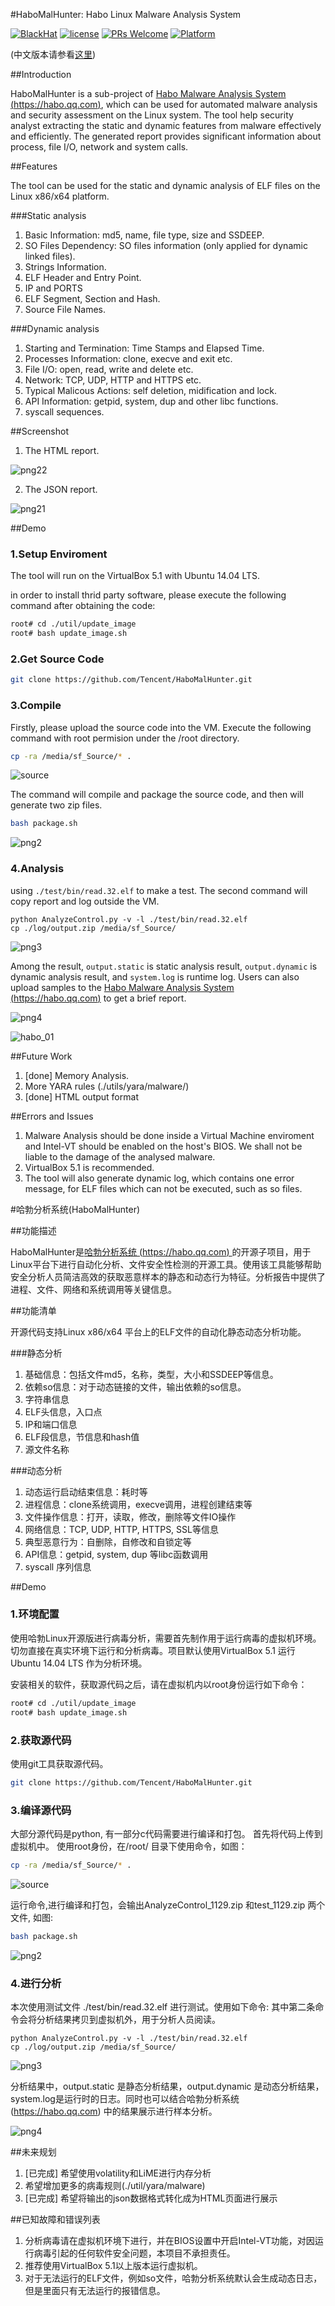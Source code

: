 #HaboMalHunter: Habo Linux Malware Analysis System

[![BlackHat](https://github.com/toolswatch/badges/blob/master/arsenal/2017.svg)](https://www.blackhat.com/asia-17/arsenal.html#habomalhunter-an-automated-malware-analysis-tool-for-linux-elf-files)
[![license](https://img.shields.io/badge/license-MIT-brightgreen.svg?style=flat)](https://github.com/Tencent/HaboMalHunter/blob/master/LICENSE)
[![PRs Welcome](https://img.shields.io/badge/PRs-welcome-brightgreen.svg)](https://github.com/Tencent/HaboMalHunter/pulls)
[![Platform](https://img.shields.io/badge/Platform-Linux-brightgreen.svg)](https://github.com/Tencent/HaboMalHunter/wiki)

(中文版本请参看[这里](#readme_cn))

##Introduction

HaboMalHunter is a sub-project of [Habo Malware Analysis System (https://habo.qq.com)](https://habo.qq.com), which can be used for automated malware analysis and security assessment on the Linux system. The tool help security analyst extracting the static and dynamic features from malware effectively and efficiently. The generated report provides significant information about process, file I/O, network and system calls. 

##Features

The tool can be used for the static and dynamic analysis of ELF files on the Linux x86/x64 platform.

###Static analysis

1. Basic Information: md5, name, file type, size and SSDEEP.
2. SO Files Dependency: SO files information (only applied for dynamic linked files).
3. Strings Information.
4. ELF Header and Entry Point.
5. IP and PORTS
6. ELF Segment, Section and Hash.
7. Source File Names.

###Dynamic analysis
1. Starting and Termination: Time Stamps and Elapsed Time.
2. Processes Information: clone, execve and exit etc.
3. File I/O: open, read, write and delete etc.
4. Network: TCP, UDP, HTTP and HTTPS etc.
5. Typical Malicous Actions: self deletion, midification and lock.
6. API Information: getpid, system, dup and other libc functions.
7. syscall sequences.

##Screenshot
1. The HTML report.

![png22](https://cloud.githubusercontent.com/assets/717403/21970024/c84605a4-dbdd-11e6-908f-a77fe0c3cc66.png)

2. The JSON report.

![png21](https://cloud.githubusercontent.com/assets/717403/21969936/279f3b16-dbdd-11e6-944f-5694bf41681e.png)

##Demo
### 1.Setup Enviroment

The tool will run on the VirtualBox 5.1 with Ubuntu 14.04 LTS.


in order to install thrid party software, please execute the following command after obtaining the code:

```bash
root# cd ./util/update_image
root# bash update_image.sh
```

### 2.Get Source Code

```bash
git clone https://github.com/Tencent/HaboMalHunter.git
```
### 3.Compile
 
Firstly, please upload the source code into the VM.
Execute the following command with root permision under the /root directory.

```bash
cp -ra /media/sf_Source/* .
```


![source](https://cloud.githubusercontent.com/assets/717403/21881137/90ea2d7c-d8dd-11e6-8a8d-b0341d66934d.jpg)

The command will compile and package the source code, and then will generate two zip files.

```bash
bash package.sh
```

![png2](https://cloud.githubusercontent.com/assets/717403/21881200/01f37460-d8de-11e6-852f-3b48fe87b95f.png)

### 4.Analysis

using `./test/bin/read.32.elf` to make a test.
The second command will copy report and log outside the VM.

```
python AnalyzeControl.py -v -l ./test/bin/read.32.elf
cp ./log/output.zip /media/sf_Source/
```

![png3](https://cloud.githubusercontent.com/assets/717403/21881257/5b2aaf1c-d8de-11e6-8551-63c1cf8a5ad7.png)

Among the result, `output.static` is static analysis result, `output.dynamic` is dynamic analysis result, and `system.log` is runtime log. Users can also upload samples to the [Habo Malware Analysis System (https://habo.qq.com)](https://habo.qq.com) to get a brief report.

![png4](https://cloud.githubusercontent.com/assets/717403/21881288/a131b122-d8de-11e6-8e51-bba6c68de425.png)

![habo_01](https://cloud.githubusercontent.com/assets/717403/21971564/bb280f02-dbec-11e6-813b-fab6d63798b6.png)


##Future Work
1. [done] Memory Analysis.
2. More YARA rules (./utils/yara/malware/)
3. [done] HTML output format

##Errors and Issues
1. Malware Analysis should be done inside a Virtual Machine enviroment and Intel-VT should be enabled on the host's BIOS. We shall not be liable to the damage of the analysed malware.
2. VirtualBox 5.1 is recommended.
3. The tool will also generate dynamic log, which contains one error message, for ELF files which can not be executed, such as so files.



#<a name="readme_cn">哈勃分析系统(HaboMalHunter)</a>

##功能描述

HaboMalHunter是[哈勃分析系统 (https://habo.qq.com) ](https://habo.qq.com)的开源子项目，用于Linux平台下进行自动化分析、文件安全性检测的开源工具。使用该工具能够帮助安全分析人员简洁高效的获取恶意样本的静态和动态行为特征。分析报告中提供了进程、文件、网络和系统调用等关键信息。

##功能清单

开源代码支持Linux x86/x64 平台上的ELF文件的自动化静态动态分析功能。

###静态分析

1. 基础信息：包括文件md5，名称，类型，大小和SSDEEP等信息。
2. 依赖so信息：对于动态链接的文件，输出依赖的so信息。
3. 字符串信息
4. ELF头信息，入口点
5. IP和端口信息
6. ELF段信息，节信息和hash值
7. 源文件名称

###动态分析

1. 动态运行启动结束信息：耗时等
2. 进程信息：clone系统调用，execve调用，进程创建结束等
3. 文件操作信息：打开，读取，修改，删除等文件IO操作
4. 网络信息：TCP, UDP, HTTP, HTTPS, SSL等信息 
5. 典型恶意行为：自删除，自修改和自锁定等
6. API信息：getpid, system, dup 等libc函数调用
7. syscall 序列信息

##Demo
### 1.环境配置

使用哈勃Linux开源版进行病毒分析，需要首先制作用于运行病毒的虚拟机环境。切勿直接在真实环境下运行和分析病毒。项目默认使用VirtualBox 5.1 运行Ubuntu 14.04 LTS 作为分析环境。

安装相关的软件，获取源代码之后，请在虚拟机内以root身份运行如下命令：

```bash
root# cd ./util/update_image
root# bash update_image.sh
```

### 2.获取源代码

使用git工具获取源代码。

```bash
git clone https://github.com/Tencent/HaboMalHunter.git
```
### 3.编译源代码
 
大部分源代码是python, 有一部分c代码需要进行编译和打包。
首先将代码上传到虚拟机中。
使用root身份，在/root/ 目录下使用命令，如图：

```bash
cp -ra /media/sf_Source/* .
```
![source](https://cloud.githubusercontent.com/assets/717403/21881137/90ea2d7c-d8dd-11e6-8a8d-b0341d66934d.jpg)

运行命令,进行编译和打包，会输出AnalyzeControl_1129.zip 和test_1129.zip 两个文件, 如图:

```bash
bash package.sh
```
![png2](https://cloud.githubusercontent.com/assets/717403/21881200/01f37460-d8de-11e6-852f-3b48fe87b95f.png)

### 4.进行分析

本次使用测试文件 ./test/bin/read.32.elf 进行测试。使用如下命令:
其中第二条命令会将分析结果拷贝到虚拟机外，用于分析人员阅读。

```
python AnalyzeControl.py -v -l ./test/bin/read.32.elf
cp ./log/output.zip /media/sf_Source/
```
![png3](https://cloud.githubusercontent.com/assets/717403/21881257/5b2aaf1c-d8de-11e6-8551-63c1cf8a5ad7.png)

分析结果中，output.static 是静态分析结果，output.dynamic 是动态分析结果，system.log是运行时的日志。同时也可以结合哈勃分析系统 (https://habo.qq.com) 中的结果展示进行样本分析。

![png4](https://cloud.githubusercontent.com/assets/717403/21881288/a131b122-d8de-11e6-8e51-bba6c68de425.png)


##未来规划

1. [已完成] 希望使用volatility和LiME进行内存分析
2. 希望增加更多的病毒规则(./util/yara/malware)
3. [已完成] 希望将输出的json数据格式转化成为HTML页面进行展示

##已知故障和错误列表

1. 分析病毒请在虚拟机环境下进行，并在BIOS设置中开启Intel-VT功能，对因运行病毒引起的任何软件安全问题，本项目不承担责任。
2. 推荐使用VirtualBox 5.1以上版本运行虚拟机。
3. 对于无法运行的ELF文件，例如so文件，哈勃分析系统默认会生成动态日志，但是里面只有无法运行的报错信息。
